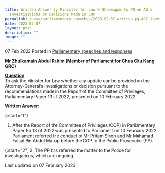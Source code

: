 ```yaml
---
title: Written Answer by Minister for Law K Shanmugam to PQ on AG's
  Investigations or Decisions Made in COP
permalink: /news/parliamentary-speeches/2023-02-07-written-pq-AGC-investigations-decisions-COP/
date: 2023-02-07
layout: post
description: ""
image: ""
---
```

07 Feb 2023 Posted in [Parliamentary speeches and responses](/news/parliamentary-speeches) 

**Mr Zhulkarnain Abdul Rahim (Member of Parliament for Chua Chu Kang GRC)**

**<b><u>Question</u></b>** 
<br>To ask the Minister for Law whether any update can be provided on the Attorney-General’s investigations or decision pursuant to the recommendations made in the Report of the Committee of Privileges, Parliamentary Paper 13 of 2022, presented on 10 February 2022.

**<b><u>Written Answer:</u></b>** 

{:start="1"} 
1.  After the Report of the Committee of Privileges (COP) in Parliamentary Paper No 13 of 2022 was presented to Parliament on 10 February 2022, Parliament referred the conduct of Mr Pritam Singh and Mr Muhamad Faisal Bin Abdul Manap before the COP to the Public Prosecutor (PP).

{:start="2"} 
2.  The PP has referred the matter to the Police for investigations, which are ongoing.

 
 
<p class="right-side-updated">Last updated on 07 February 2023</p>